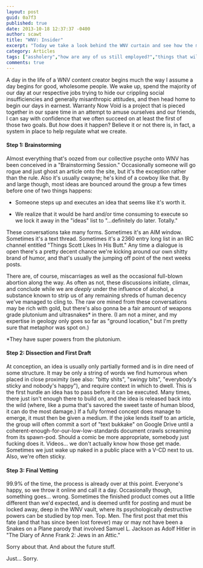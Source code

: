 ```yaml
---
layout: post
guid: 0a7f3
published: true
date: 2013-10-18 12:37:37 -0400
author: scawt
title: "WNV: Insider"
excerpt: "Today we take a look behind the WNV curtain and see how the metaphorical (and occasionally literal) sausage is made. If you\'ve ever wondered what fanciful adventures of literary and cultural discovery we go on to create content for this website, then buckle up: this one\'s gonna be underwhelming. "
category: Articles
tags: ["assholery","how are any of us still employed?","things that will fuck shit up","WNV","sorry","How It's Made","often sticky"]
comments: true 
---
```


A day in the life of a WNV content creator begins much the way I assume a day begins for good, wholesome people. We wake up, spend the majority of our day at our respective jobs trying to hide our crippling social insufficiencies and generally misanthropic attitudes, and then head home to begin our days in earnest. Warranty Now Void is a project that is pieced together in our spare time in an attempt to amuse ourselves and our friends, I can say with confidence that we often succeed on at least the first of those two goals. But _how_ does it happen? Believe it or not there is, in fact, a system in place to help regulate what we create.

#### Step 1: Brainstorming

Almost everything that's oozed from our collective psyche onto WNV has been conceived in a "Brainstorming Session." Occasionally someone will go rogue and just ghost an article onto the site, but it's the exception rather than the rule. Also it's usually cwayne; he's kind of a cowboy like that. By and large though, most ideas are bounced around the group a few times before one of two things happens:

*   Someone steps up and executes an idea that seems like it's worth it.
    
*   We realize that it would be hard and/or time consuming to execute so we lock it away in the "ideas" list to "...definitely do later. Totally."
    

These conversations take many forms. Sometimes it's an AIM window. Sometimes it's a text thread. Sometimes it's a 2360 entry long list in an IRC channel entitled "Things Scott Likes In His Butt." Any time a dialogue is open there's a pretty decent chance we're kicking around our own shitty brand of humor, and that's usually the jumping off point of the next weeks posts.

There are, of course, miscarriages as well as the occasional full-blown abortion along the way. As often as not, these discussions initiate, climax, and conclude while we are _deeply_ under the influence of alcohol, a substance known to strip us of any remaining shreds of human decency we've managed to cling to. The raw ore mined from these conversations may be rich with gold, but there's also gonna be a fair amount of weapons grade plutonium and ultrasnakes\* in there. (I am not a miner, and my expertise in geology only goes so far as "ground location," but I'm pretty sure that metaphor was spot on.)

\*They have super powers from the plutonium.

#### Step 2: Dissection and First Draft

At conception, an idea is usually only partially formed and is in dire need of some structure. It may be only a string of words we find humorous when placed in close proximity (see also: "bitty shits", "swingy bits", "everybody's sticky and nobody's happy"), and require context in which to dwell. This is the first hurdle an idea has to pass before it can be executed. Many times, there just isn't enough there to build on, and the idea is released back into the wild (where, like a puma that's savored the sweet taste of human blood, it can do the most damage.) If a fully formed concept does manage to emerge, it must then be given a medium. If the joke lends itself to an article, the group will often commit a sort of "text bukkake" on Google Drive until a coherent-enough-for-our-low-low-standards document crawls screaming from its spawn-pod. Should a comic be more appropriate, somebody just fucking does it. Videos... we don't actually know how those get made. Sometimes we just wake up naked in a public place with a V-CD next to us. Also, we're often sticky.

#### Step 3: Final Vetting

99.9% of the time, the process is already over at this point. Everyone's happy, so we throw it online and call it a day. Occasionally though, something goes... wrong. Sometimes the finished product comes out a little different than we'd expected, and is deemed unfit for posting and must be locked away, deep in the WNV vault, where its psychologically destructive powers can be studied by top men. Top. Men. The first post that met this fate (and that has since been lost forever) may or may not have been a Snakes on a Plane parody that involved Samuel L. Jackson as Adolf Hitler in "The Diary of Anne Frank 2: Jews in an Attic."

Sorry about that. And about the future stuff.

Just... Sorry.